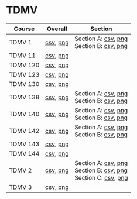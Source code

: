 # TDMV

| Course | Overall | Section |
| ------ | ------- | ------- |
| TDMV 1 | [csv](https://github.com/UCSD-Historical-Enrollment-Data/2023Fall/blob/main/overall/TDMV%201.csv), [png](https://raw.githubusercontent.com/UCSD-Historical-Enrollment-Data/2023Fall/main/plot_overall/TDMV%201.png) | Section A: [csv](https://github.com/UCSD-Historical-Enrollment-Data/2023Fall/blob/main/section/TDMV%201_A.csv), [png](https://raw.githubusercontent.com/UCSD-Historical-Enrollment-Data/2023Fall/main/plot_section/TDMV%201_A.png)<br>Section B: [csv](https://github.com/UCSD-Historical-Enrollment-Data/2023Fall/blob/main/section/TDMV%201_B.csv), [png](https://raw.githubusercontent.com/UCSD-Historical-Enrollment-Data/2023Fall/main/plot_section/TDMV%201_B.png) |
| TDMV 11 | [csv](https://github.com/UCSD-Historical-Enrollment-Data/2023Fall/blob/main/overall/TDMV%2011.csv), [png](https://raw.githubusercontent.com/UCSD-Historical-Enrollment-Data/2023Fall/main/plot_overall/TDMV%2011.png) |  |
| TDMV 120 | [csv](https://github.com/UCSD-Historical-Enrollment-Data/2023Fall/blob/main/overall/TDMV%20120.csv), [png](https://raw.githubusercontent.com/UCSD-Historical-Enrollment-Data/2023Fall/main/plot_overall/TDMV%20120.png) |  |
| TDMV 123 | [csv](https://github.com/UCSD-Historical-Enrollment-Data/2023Fall/blob/main/overall/TDMV%20123.csv), [png](https://raw.githubusercontent.com/UCSD-Historical-Enrollment-Data/2023Fall/main/plot_overall/TDMV%20123.png) |  |
| TDMV 130 | [csv](https://github.com/UCSD-Historical-Enrollment-Data/2023Fall/blob/main/overall/TDMV%20130.csv), [png](https://raw.githubusercontent.com/UCSD-Historical-Enrollment-Data/2023Fall/main/plot_overall/TDMV%20130.png) |  |
| TDMV 138 | [csv](https://github.com/UCSD-Historical-Enrollment-Data/2023Fall/blob/main/overall/TDMV%20138.csv), [png](https://raw.githubusercontent.com/UCSD-Historical-Enrollment-Data/2023Fall/main/plot_overall/TDMV%20138.png) | Section A: [csv](https://github.com/UCSD-Historical-Enrollment-Data/2023Fall/blob/main/section/TDMV%20138_A.csv), [png](https://raw.githubusercontent.com/UCSD-Historical-Enrollment-Data/2023Fall/main/plot_section/TDMV%20138_A.png)<br>Section B: [csv](https://github.com/UCSD-Historical-Enrollment-Data/2023Fall/blob/main/section/TDMV%20138_B.csv), [png](https://raw.githubusercontent.com/UCSD-Historical-Enrollment-Data/2023Fall/main/plot_section/TDMV%20138_B.png) |
| TDMV 140 | [csv](https://github.com/UCSD-Historical-Enrollment-Data/2023Fall/blob/main/overall/TDMV%20140.csv), [png](https://raw.githubusercontent.com/UCSD-Historical-Enrollment-Data/2023Fall/main/plot_overall/TDMV%20140.png) | Section A: [csv](https://github.com/UCSD-Historical-Enrollment-Data/2023Fall/blob/main/section/TDMV%20140_A.csv), [png](https://raw.githubusercontent.com/UCSD-Historical-Enrollment-Data/2023Fall/main/plot_section/TDMV%20140_A.png)<br>Section B: [csv](https://github.com/UCSD-Historical-Enrollment-Data/2023Fall/blob/main/section/TDMV%20140_B.csv), [png](https://raw.githubusercontent.com/UCSD-Historical-Enrollment-Data/2023Fall/main/plot_section/TDMV%20140_B.png) |
| TDMV 142 | [csv](https://github.com/UCSD-Historical-Enrollment-Data/2023Fall/blob/main/overall/TDMV%20142.csv), [png](https://raw.githubusercontent.com/UCSD-Historical-Enrollment-Data/2023Fall/main/plot_overall/TDMV%20142.png) | Section A: [csv](https://github.com/UCSD-Historical-Enrollment-Data/2023Fall/blob/main/section/TDMV%20142_A.csv), [png](https://raw.githubusercontent.com/UCSD-Historical-Enrollment-Data/2023Fall/main/plot_section/TDMV%20142_A.png)<br>Section B: [csv](https://github.com/UCSD-Historical-Enrollment-Data/2023Fall/blob/main/section/TDMV%20142_B.csv), [png](https://raw.githubusercontent.com/UCSD-Historical-Enrollment-Data/2023Fall/main/plot_section/TDMV%20142_B.png) |
| TDMV 143 | [csv](https://github.com/UCSD-Historical-Enrollment-Data/2023Fall/blob/main/overall/TDMV%20143.csv), [png](https://raw.githubusercontent.com/UCSD-Historical-Enrollment-Data/2023Fall/main/plot_overall/TDMV%20143.png) |  |
| TDMV 144 | [csv](https://github.com/UCSD-Historical-Enrollment-Data/2023Fall/blob/main/overall/TDMV%20144.csv), [png](https://raw.githubusercontent.com/UCSD-Historical-Enrollment-Data/2023Fall/main/plot_overall/TDMV%20144.png) |  |
| TDMV 2 | [csv](https://github.com/UCSD-Historical-Enrollment-Data/2023Fall/blob/main/overall/TDMV%202.csv), [png](https://raw.githubusercontent.com/UCSD-Historical-Enrollment-Data/2023Fall/main/plot_overall/TDMV%202.png) | Section A: [csv](https://github.com/UCSD-Historical-Enrollment-Data/2023Fall/blob/main/section/TDMV%202_A.csv), [png](https://raw.githubusercontent.com/UCSD-Historical-Enrollment-Data/2023Fall/main/plot_section/TDMV%202_A.png)<br>Section B: [csv](https://github.com/UCSD-Historical-Enrollment-Data/2023Fall/blob/main/section/TDMV%202_B.csv), [png](https://raw.githubusercontent.com/UCSD-Historical-Enrollment-Data/2023Fall/main/plot_section/TDMV%202_B.png)<br>Section C: [csv](https://github.com/UCSD-Historical-Enrollment-Data/2023Fall/blob/main/section/TDMV%202_C.csv), [png](https://raw.githubusercontent.com/UCSD-Historical-Enrollment-Data/2023Fall/main/plot_section/TDMV%202_C.png) |
| TDMV 3 | [csv](https://github.com/UCSD-Historical-Enrollment-Data/2023Fall/blob/main/overall/TDMV%203.csv), [png](https://raw.githubusercontent.com/UCSD-Historical-Enrollment-Data/2023Fall/main/plot_overall/TDMV%203.png) |  |

